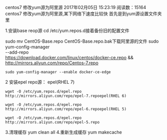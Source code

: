 centos7 修改yum源为阿里源
2017年02月05日 15:23:19 阅读数：15164 centos7 修改yum源为阿里源,某下网络下速度比较快 首先是到yum源设置文件夹里

1.安装base reop源
   cd /etc/yum.repos.d接着备份旧的配置文件

   sudo mv CentOS-Base.repo CentOS-Base.repo.bak下载阿里源的文件
sudo yum-config-manager \
    --add-repo \
    https://download.docker.com/linux/centos/docker-ce.repo &&
    http://mirrors.aliyun.com/repo/Centos-7.repo
    
    sudo yum-config-manager --enable docker-ce-edge
2 安装epel repo源：
epel(RHEL 7)

    wget -O /etc/yum.repos.d/epel.repo http://mirrors.aliyun.com/repo/epel-7.repoepel(RHEL 6)

    wget -O /etc/yum.repos.d/epel.repo http://mirrors.aliyun.com/repo/epel-6.repoepel(RHEL 5)

    wget -O /etc/yum.repos.d/epel.repo http://mirrors.aliyun.com/repo/epel-5.repo
3.清理缓存
yum clean all
4.重新生成缓存
yum makecache
